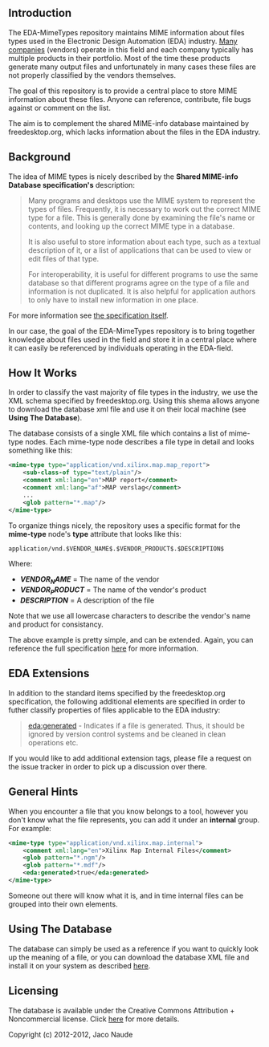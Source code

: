 Introduction
------------

The EDA-MimeTypes repository maintains MIME information about files types used in the Electronic Design Automation (EDA) industry. [Many companies](http://en.wikipedia.org/wiki/List_of_EDA_companies) (vendors) operate in this field and each company typically has multiple products in their portfolio. Most of the time these products generate many output files and unfortunately in many cases these files are not properly classified by the vendors themselves.

The goal of this repository is to provide a central place to store MIME information about these files. Anyone can reference, contribute, file bugs against or comment on the list.

The aim is to complement the shared MIME-info database maintained by freedesktop.org, which lacks information about the files in the EDA industry. 

Background
----------

The idea of MIME types is nicely described by the __Shared MIME-info Database specification's__ description:

> Many programs and desktops use the MIME system to represent the types of files. Frequently, it is necessary to work out the correct MIME type for a file. This is generally done by examining the file's name or contents, and looking up the correct MIME type in a database.
>
> It is also useful to store information about each type, such as a textual description of it, or a list of applications that can be used to view or edit files of that type.
> 
> For interoperability, it is useful for different programs to use the same database so that different programs agree on the type of a file and information is not duplicated. It is also helpful for application authors to only have to install new information in one place.

For more information see [the specification itself](http://standards.freedesktop.org/shared-mime-info-spec/shared-mime-info-spec-latest.html/).

In our case, the goal of the EDA-MimeTypes repository is to bring together knowledge about files used in the field and store it in a central place where it can easily be referenced by individuals operating in the EDA-field. 

How It Works
------------

In order to classify the vast majority of file types in the industry, we use the XML schema specified by freedesktop.org. Using this shema allows anyone to download the database xml file and use it on their local machine (see __Using The Database__). 

The database consists of a single XML file which contains a list of mime-type nodes. Each mime-type node describes a file type in detail and looks something like this:

```xml
<mime-type type="application/vnd.xilinx.map.map_report">
	<sub-class-of type="text/plain"/>
	<comment xml:lang="en">MAP report</comment>
	<comment xml:lang="af">MAP verslag</comment>
	...
	<glob pattern="*.map"/>
</mime-type>
```

To organize things nicely, the repository uses a specific format for the __mime-type__ node's __type__ attribute that looks like this:
```xml
application/vnd.$VENDOR_NAME$.$VENDOR_PRODUCT$.$DESCRIPTION$
```
Where:
* __$VENDOR_NAME$__ = The name of the vendor
* __$VENDOR_PRODUCT$__ = The name of the vendor's product
* __$DESCRIPTION$__ = A description of the file

Note that we use all lowercase characters to describe the vendor's name and product for consistancy.

The above example is pretty simple, and can be extended. Again, you can reference the full specification [here](http://standards.freedesktop.org/shared-mime-info-spec/shared-mime-info-spec-latest.html#id2661973) for more information.

EDA Extensions
--------------

In addition to the standard items specified by the freedesktop.org specification, the following additional elements are specified in order to futher classify properties of files applicable to the EDA industry:

> <eda:generated> - Indicates if a file is generated. Thus, it should be ignored by version control systems and be cleaned in clean operations etc.

If you would like to add additional extension tags, please file a request on the issue tracker in order to pick up a discussion over there.

General Hints
-------------

When you encounter a file that you know belongs to a tool, however you don't know what the file represents, you can add it under an __internal__ group. For example:

```xml
<mime-type type="application/vnd.xilinx.map.internal">
	<comment xml:lang="en">Xilinx Map Internal Files</comment>
	<glob pattern="*.ngm"/>
	<glob pattern="*.mdf"/>	
	<eda:generated>true</eda:generated>
</mime-type>
```

Someone out there will know what it is, and in time internal files can be grouped into their own <mine-type> elements.

Using The Database
------------------

The database can simply be used as a reference if you want to quickly look up the meaning of a file, or you can download the database XML file and install it on your system as described [here](http://freedesktop.org/wiki/Specifications/AddingMIMETutor).

Licensing
---------
The database is available under the Creative Commons Attribution + Noncommercial license. Click [here](http://creativecommons.org/licenses/by-nc/3.0/) for more details.

Copyright (c) 2012-2012, Jaco Naude